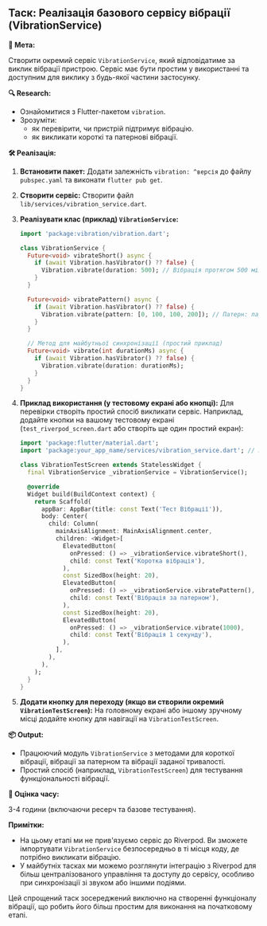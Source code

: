 ## Таск: Реалізація базового сервісу вібрації (VibrationService)

**🎯 Мета:**

Створити окремий сервіс `VibrationService`, який відповідатиме за виклик вібрації пристрою. Сервіс має бути простим у використанні та доступним для виклику з будь-якої частини застосунку.

**🔍 Research:**

* Ознайомитися з Flutter-пакетом `vibration`.
* Зрозуміти:
    * як перевірити, чи пристрій підтримує вібрацію.
    * як викликати короткі та патернові вібрації.

**🛠 Реалізація:**

1.  **Встановити пакет:** Додати залежність `vibration: ^версія` до файлу `pubspec.yaml` та виконати `flutter pub get`.
2.  **Створити сервіс:** Створити файл `lib/services/vibration_service.dart`.
3.  **Реалізувати клас (приклад) `VibrationService`:**

    ```dart
    import 'package:vibration/vibration.dart';

    class VibrationService {
      Future<void> vibrateShort() async {
        if (await Vibration.hasVibrator() ?? false) {
          Vibration.vibrate(duration: 500); // Вібрація протягом 500 мілісекунд
        }
      }

      Future<void> vibratePattern() async {
        if (await Vibration.hasVibrator() ?? false) {
          Vibration.vibrate(pattern: [0, 100, 100, 200]); // Патерн: пауза 0мс, вібрація 100мс, пауза 100мс, вібрація 200мс
        }
      }

      // Метод для майбутньої синхронізації (простий приклад)
      Future<void> vibrate(int durationMs) async {
        if (await Vibration.hasVibrator() ?? false) {
          Vibration.vibrate(duration: durationMs);
        }
      }
    }
    ```

4.  **Приклад використання (у тестовому екрані або кнопці):** Для перевірки створіть простий спосіб викликати сервіс. Наприклад, додайте кнопки на вашому тестовому екрані (`test_riverpod_screen.dart` або створіть ще один простий екран):

    ```dart
    import 'package:flutter/material.dart';
    import 'package:your_app_name/services/vibration_service.dart'; // Шлях до вашого сервісу

    class VibrationTestScreen extends StatelessWidget {
      final VibrationService _vibrationService = VibrationService();

      @override
      Widget build(BuildContext context) {
        return Scaffold(
          appBar: AppBar(title: const Text('Тест Вібрації')),
          body: Center(
            child: Column(
              mainAxisAlignment: MainAxisAlignment.center,
              children: <Widget>[
                ElevatedButton(
                  onPressed: () => _vibrationService.vibrateShort(),
                  child: const Text('Коротка вібрація'),
                ),
                const SizedBox(height: 20),
                ElevatedButton(
                  onPressed: () => _vibrationService.vibratePattern(),
                  child: const Text('Вібрація за патерном'),
                ),
                const SizedBox(height: 20),
                ElevatedButton(
                  onPressed: () => _vibrationService.vibrate(1000),
                  child: const Text('Вібрація 1 секунду'),
                ),
              ],
            ),
          ),
        );
      }
    }
    ```

5.  **Додати кнопку для переходу (якщо ви створили окремий `VibrationTestScreen`):** На головному екрані або іншому зручному місці додайте кнопку для навігації на `VibrationTestScreen`.

**📦 Output:**

* Працюючий модуль `VibrationService` з методами для короткої вібрації, вібрації за патерном та вібрації заданої тривалості.
* Простий спосіб (наприклад, `VibrationTestScreen`) для тестування функціональності вібрації.

**📅 Оцінка часу:**

3-4 години (включаючи ресерч та базове тестування).

**Примітки:**

* На цьому етапі ми не прив'язуємо сервіс до Riverpod. Ви зможете імпортувати `VibrationService` безпосередньо в ті місця коду, де потрібно викликати вібрацію.
* У майбутніх тасках ми можемо розглянути інтеграцію з Riverpod для більш централізованого управління та доступу до сервісу, особливо при синхронізації зі звуком або іншими подіями.

Цей спрощений таск зосереджений виключно на створенні функціоналу вібрації, що робить його більш простим для виконання на початковому етапі.
